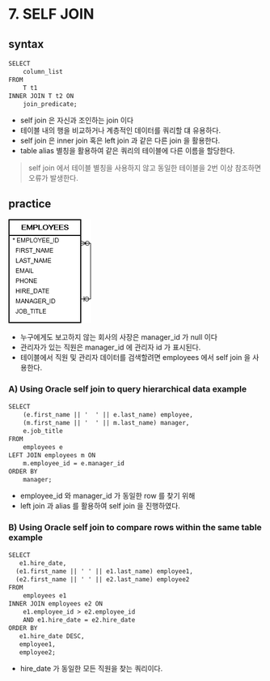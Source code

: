 # 7. SELF JOIN
## syntax
```oracle-sql
SELECT
    column_list
FROM
    T t1
INNER JOIN T t2 ON
    join_predicate;
```
- self join 은 자신과 조인하는 join 이다
- 테이블 내의 행을 비교하거나 계층적인 데이터를 쿼리할 댸 유용하다.
- self join 은 inner join 혹은 left join 과 같은 다른 join 을 활용한다.
- table alias 별칭을 활용하여 같은 쿼리의 테이블에 다른 이름을 할당한다.

> self join 에서 테이블 별칭을 사용하지 않고 동일한 테이블을 2번 이상 참조하면 오류가 발생한다.


## practice

![img.png](../../images_erd/employees.png)

- 누구에게도 보고하지 않는 회사의 사장은 manager_id 가 null 이다
- 관리자가 있는 직원은 manager_id 에 관리자 id 가 표시된다.
- 테이블에서 직원 및 관리자 데이터를 검색할려면 employees 에서 self join 을 사용한다.

### A) Using Oracle self join to query hierarchical data example
```oracle-sql
SELECT
    (e.first_name || '  ' || e.last_name) employee,
    (m.first_name || '  ' || m.last_name) manager,
    e.job_title
FROM
    employees e
LEFT JOIN employees m ON
    m.employee_id = e.manager_id
ORDER BY
    manager;
```
- employee_id 와 manager_id 가 동일한 row 를 찾기 위해
- left join 과 alias 를 활용하여 self join  을 진행하였다.

### B) Using Oracle self join to compare rows within the same table example
```oracle-sql
SELECT
   e1.hire_date,
  (e1.first_name || ' ' || e1.last_name) employee1,
  (e2.first_name || ' ' || e2.last_name) employee2  
FROM
    employees e1
INNER JOIN employees e2 ON
    e1.employee_id > e2.employee_id
    AND e1.hire_date = e2.hire_date
ORDER BY  
   e1.hire_date DESC,
   employee1, 
   employee2;
```
- hire_date 가 동일한 모든 직원을 찾는 쿼리이다.




